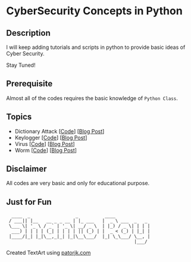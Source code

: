 # CyberSecurity Concepts in Python

## Description
I will keep adding tutorials and scripts in python to provide basic ideas of Cyber Security.

Stay Tuned!

## Prerequisite
Almost all of the codes requires the basic knowledge of `Python Class`.

## Topics
* Dictionary Attack  [[Code](dictionary_attack/dictionary_attack.py)]  [[Blog Post](https://shantoroy.com/security/password-cracking-through-dictionary-attack-in-python/)]
* Keylogger  [[Code](keylogger/keylogger.py)]  [[Blog Post](https://shantoroy.com/security/a-simple-keylogger-in-python/)]
* Virus  [[Code](virus/virus.py)]   [[Blog Post](https://shantoroy.com/security/write-a-virus-in-python/)]
* Worm   [[Code](worm/worm.py)]    [[Blog Post]()]


## Disclaimer
All codes are very basic and only for educational purpose.

## Just for Fun
```
  ____  _                 _          ____             
 / ___|| |__   __ _ _ __ | |_ ___   |  _ \ ___  _   _ 
 \___ \| '_ \ / _` | '_ \| __/ _ \  | |_) / _ \| | | |
  ___) | | | | (_| | | | | || (_) | |  _ < (_) | |_| |
 |____/|_| |_|\__,_|_| |_|\__\___/  |_| \_\___/ \__, |
                                                |___/ 
```

Created TextArt using [patorjk.com](https://patorjk.com/software/taag/#p=display&f=Graffiti&t=Type%20Something%20)